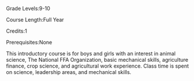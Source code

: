 Grade Levels:9-10

Course Length:Full Year

Credits:1

Prerequisites:None

This introductory course is for boys and girls with an interest in animal science, The National FFA Organization, basic mechanical skills, agriculture finance, crop science, and agricultural work experience. Class time is spent on science, leadership areas, and mechanical skills.